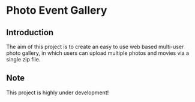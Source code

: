 # Photo Event Gallery

## Introduction

The aim of this project is to create an easy to use web based multi-user photo gallery, in which users can upload multiple photos and movies via a single zip file.

## Note

This project is highly under development!
